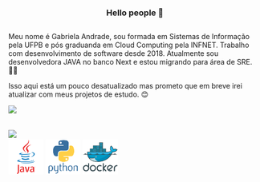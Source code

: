 ### <p align="center"> Hello people :vulcan_salute:</p>

##

Meu nome é Gabriela Andrade, sou formada em Sistemas de Informação pela UFPB e pós graduanda em Cloud Computing pela INFNET. Trabalho com desenvolvimento de software desde 2018. Atualmente sou desenvolvedora JAVA no banco Next e estou migrando para área de SRE. 👩‍💻

Isso aqui está um pouco desatualizado mas prometo que em breve irei atualizar com meus projetos de estudo. :blush:

<div>
  <a href="https://www.linkedin.com/in/gabriela-andrade-a0162a152/">
    <img src="https://img.shields.io/badge/LinkedIn-0077B5?style=for-the-badge&logo=linkedin&logoColor=white">
  </a>  
</div>

##

<div>
  <img height="180cm" src="https://github-redme-stats.vercel.app/api/top-langs/?username=gabiandrade&layout=compact&langs_count=16&theme=dracula">
</div>

<div>
  <img align="center" alt="gabi.java" height="70" width="70" src="https://github.com/devicons/devicon/blob/master/icons/java/java-original-wordmark.svg">
  <img align="center" alt="gabi.java" height="70" width="70" src="https://github.com/devicons/devicon/blob/master/icons/python/python-original-wordmark.svg">
  <img align="center" alt="gabi.java" height="70" width="70" src="https://github.com/devicons/devicon/blob/master/icons/docker/docker-original-wordmark.svg">
</div>


